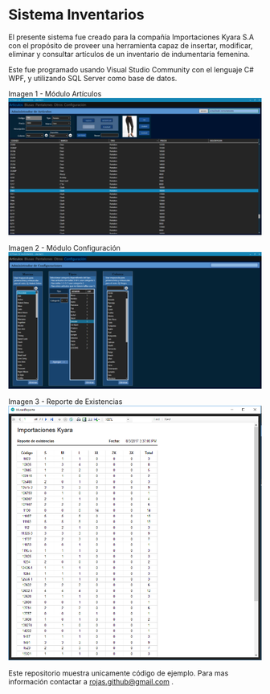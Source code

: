 # Sistema Inventarios
El presente sistema fue creado para la compañía Importaciones Kyara S.A con el propósito de proveer una herramienta capaz 
de insertar, modificar, eliminar y consultar artículos de un inventario de indumentaria femenina. 
  
Este fue programado usando Visual Studio Community con el lenguaje C# WPF, y utilizando SQL Server como base de datos. 

Imagen 1 - Módulo Artículos
![Alt text](/Screenshots/2.PNG?raw=true "Módulo Artículos") 
  
Imagen 2 - Módulo Configuración
![Alt text](/Screenshots/6.PNG?raw=true "Módulo Configuración") 
  
Imagen 3 - Reporte de Existencias
![Alt text](/Screenshots/7.PNG?raw=true "Reporte") 
  
Este repositorio muestra unicamente código de ejemplo. Para mas información contactar a rojas.github@gmail.com .
